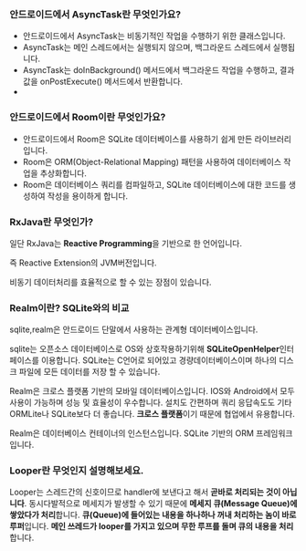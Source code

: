 ### 안드로이드에서 AsyncTask란 무엇인가요?

- 안드로이드에서 AsyncTask는 비동기적인 작업을 수행하기 위한 클래스입니다.
- AsyncTask는 메인 스레드에서는 실행되지 않으며, 백그라운드 스레드에서 실행됩니다.
- AsyncTask는 doInBackground() 메서드에서 백그라운드 작업을 수행하고, 결과 값을 onPostExecute() 메서드에서 반환합니다.
- 

### 안드로이드에서 Room이란 무엇인가요?

- 안드로이드에서 Room은 SQLite 데이터베이스를 사용하기 쉽게 만든 라이브러리입니다.
- Room은 ORM(Object-Relational Mapping) 패턴을 사용하여 데이터베이스 작업을 추상화합니다.
- Room은 데이터베이스 쿼리를 컴파일하고, SQLite 데이터베이스에 대한 코드를 생성하여 작성을 용이하게 합니다.

### **RxJava란 무엇인가?**

일단 RxJava는 **Reactive Programming**을 기반으로 한 언어입니다.

즉 Reactive Extension의 JVM버전입니다.

비동기 데이터처리를 효율적으로 할 수 있는 장점이 있습니다.

### **Realm이란? SQLite와의 비교**

sqlite,realm은 안드로이드 단말에서 사용하는 관계형 데이터베이스입니다.

sqlite는 오픈소스 데이터베이스로 OS와 상호작용하기위해 **SQLiteOpenHelper**인터페이스를 이용합니다. SQLite는 C언어로 되어있고 경량데이터베이스이며 하나의 디스크 파일에 모든 데이터를 저장 할 수 있습니다.

Realm은 크로스 플랫폼 기반의 모바일 데이터베이스입니다. IOS와 Android에서 모두 사용이 가능하며 성능 및 효율성이 우수합니다. 설치도 간편하며 쿼리 응답속도도 기타 ORMLite나 SQLite보다 더 좋습니다. **크로스 플랫폼**이기 때문에 협업에서 유용합니다.

Realm은 데이터베이스 컨테이너의 인스턴스입니다.
SQLite 기반의 ORM  프레임워크 입니다.

### **Looper란 무엇인지 설명해보세요.**

Looper는 스레드간의 신호이므로 handler에 보낸다고 해서 **곧바로 처리되는 것이 아닙니다**. 동시다발적으로 메세지가 발생할 수 있기 때문에 **메세지 큐(Message Queue)에 쌓았다가 처리**합니다. **큐(Queue)에 들어있는 내용을 하나하나 꺼내 처리하는 놈이 바로 루퍼**입니다. **메인 쓰레드가 looper를 가지고 있으며 무한 루프를 돌며 큐의 내용을 처리**합니다.
